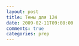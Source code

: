 ```yaml
---
layout: post
title: Темы для 124
date: 2009-02-11T09:08:00
comments: true
categories: prep
---
```


